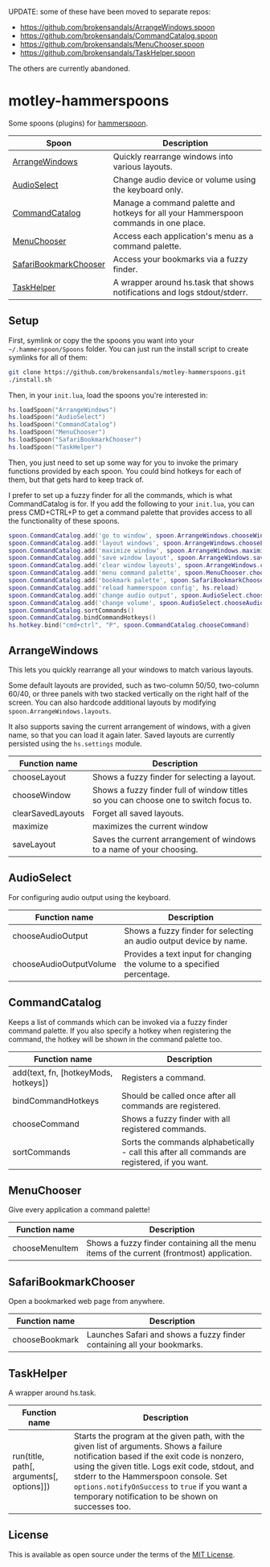 UPDATE: some of these have been moved to separate repos:

- https://github.com/brokensandals/ArrangeWindows.spoon
- https://github.com/brokensandals/CommandCatalog.spoon
- https://github.com/brokensandals/MenuChooser.spoon
- https://github.com/brokensandals/TaskHelper.spoon

The others are currently abandoned.

# motley-hammerspoons

Some spoons (plugins) for [hammerspoon](https://www.hammerspoon.org).

|Spoon|Description|
|----|----|
|[ArrangeWindows](#arrangewindows)|Quickly rearrange windows into various layouts.|
|[AudioSelect](#audioselect)|Change audio device or volume using the keyboard only.|
|[CommandCatalog](#commandcatalog)|Manage a command palette and hotkeys for all your Hammerspoon commands in one place.|
|[MenuChooser](#menuchooser)|Access each application's menu as a command palette.|
|[SafariBookmarkChooser](#safaribookmarkchooser)|Access your bookmarks via a fuzzy finder.|
|[TaskHelper](#taskhelper)|A wrapper around hs.task that shows notifications and logs stdout/stderr.|

## Setup

First, symlink or copy the the spoons you want into your `~/.hammerspoon/Spoons` folder.
You can just run the install script to create symlinks for all of them:

```bash
git clone https://github.com/brokensandals/motley-hammerspoons.git
./install.sh
```

Then, in your `init.lua`, load the spoons you're interested in:

```lua
hs.loadSpoon("ArrangeWindows")
hs.loadSpoon("AudioSelect")
hs.loadSpoon("CommandCatalog")
hs.loadSpoon("MenuChooser")
hs.loadSpoon("SafariBookmarkChooser")
hs.loadSpoon("TaskHelper")
```

Then, you just need to set up some way for you to invoke the primary functions provided by each spoon.
You could bind hotkeys for each of them, but that gets hard to keep track of.

I prefer to set up a fuzzy finder for all the commands, which is what CommandCatalog is for.
If you add the following to your `init.lua`, you can press CMD+CTRL+P to get a command palette that provides access to all the functionality of these spoons.

```lua
spoon.CommandCatalog.add('go to window', spoon.ArrangeWindows.chooseWindow, 'cmd+ctrl', 'F')
spoon.CommandCatalog.add('layout windows', spoon.ArrangeWindows.chooseLayout, 'cmd+ctrl', 'L')
spoon.CommandCatalog.add('maximize window', spoon.ArrangeWindows.maximize, 'cmd+ctrl', 'M')
spoon.CommandCatalog.add('save window layout', spoon.ArrangeWindows.saveLayout)
spoon.CommandCatalog.add('clear window layouts', spoon.ArrangeWindows.clearSavedLayouts)
spoon.CommandCatalog.add('menu command palette', spoon.MenuChooser.chooseMenuItem, 'shift+cmd+ctrl', 'P')
spoon.CommandCatalog.add('bookmark palette', spoon.SafariBookmarkChooser.chooseBookmark)
spoon.CommandCatalog.add('reload hammerspoon config', hs.reload)
spoon.CommandCatalog.add('change audio output', spoon.AudioSelect.chooseAudioOutput)
spoon.CommandCatalog.add('change volume', spoon.AudioSelect.chooseAudioOutputVolume)
spoon.CommandCatalog.sortCommands()
spoon.CommandCatalog.bindCommandHotkeys()
hs.hotkey.bind("cmd+ctrl", "P", spoon.CommandCatalog.chooseCommand)
```

## ArrangeWindows

This lets you quickly rearrange all your windows to match various layouts.

Some default layouts are provided, such as two-column 50/50, two-column 60/40, or three panels with two stacked vertically on the right half of the screen.
You can also hardcode additional layouts by modifying `spoon.ArrangeWindows.layouts`.

It also supports saving the current arrangement of windows, with a given name, so that you can load it again later.
Saved layouts are currently persisted using the `hs.settings` module.

|Function name|Description|
|---|---|
|chooseLayout|Shows a fuzzy finder for selecting a layout.|
|chooseWindow|Shows a fuzzy finder full of window titles so you can choose one to switch focus to.|
|clearSavedLayouts|Forget all saved layouts.|
|maximize|maximizes the current window|
|saveLayout|Saves the current arrangement of windows to a name of your choosing.|

## AudioSelect

For configuring audio output using the keyboard.

|Function name|Description|
|---|---|
|chooseAudioOutput|Shows a fuzzy finder for selecting an audio output device by name.|
|chooseAudioOutputVolume|Provides a text input for changing the volume to a specified percentage.|

## CommandCatalog

Keeps a list of commands which can be invoked via a fuzzy finder command palette.
If you also specify a hotkey when registering the command, the hotkey will be shown in the command palette too.

|Function name|Description|
|---|---|
|add(text, fn, [hotkeyMods, hotkeys])|Registers a command.|
|bindCommandHotkeys|Should be called once after all commands are registered.|
|chooseCommand|Shows a fuzzy finder with all registered commands.|
|sortCommands|Sorts the commands alphabetically - call this after all commands are registered, if you want.|

## MenuChooser

Give every application a command palette!

|Function name|Description|
|---|---|
|chooseMenuItem|Shows a fuzzy finder containing all the menu items of the current (frontmost) application.|

## SafariBookmarkChooser

Open a bookmarked web page from anywhere.

|Function name|Description|
|---|---|
|chooseBookmark|Launches Safari and shows a fuzzy finder containing all your bookmarks.|

## TaskHelper

A wrapper around hs.task.

|Function name|Description|
|---|---|
|run(title, path\[, arguments\[, options\]\])|Starts the program at the given path, with the given list of arguments. Shows a failure notification based if the exit code is nonzero, using the given title. Logs exit code, stdout, and stderr to the Hammerspoon console. Set `options.notifyOnSuccess` to `true` if you want a temporary notification to be shown on successes too.|

## License

This is available as open source under the terms of the [MIT License](https://opensource.org/licenses/MIT).
